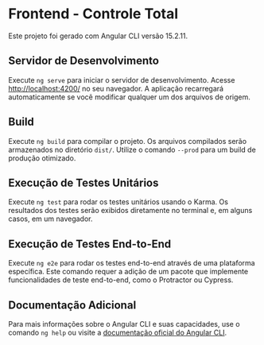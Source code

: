  
</head>
<body>
  <h1>Frontend - Controle Total</h1>

  <p>Este projeto foi gerado com Angular CLI versão 15.2.11.</p>

   <h2>Servidor de Desenvolvimento</h2>
    <p>Execute <code>ng serve</code> para iniciar o servidor de desenvolvimento. Acesse <a href="http://localhost:4200/" target="_blank">http://localhost:4200/</a> no seu navegador. A aplicação recarregará automaticamente se você modificar qualquer um dos arquivos de origem.</p>

  

  <h2>Build</h2>
    <p>Execute <code>ng build</code> para compilar o projeto. Os arquivos compilados serão armazenados no diretório <code>dist/</code>. Utilize o comando <code>--prod</code> para um build de produção otimizado.</p>

   <h2>Execução de Testes Unitários</h2>
    <p>Execute <code>ng test</code> para rodar os testes unitários usando o Karma. Os resultados dos testes serão exibidos diretamente no terminal e, em alguns casos, em um navegador.</p>

  <h2>Execução de Testes End-to-End</h2>
    <p>Execute <code>ng e2e</code> para rodar os testes end-to-end através de uma plataforma específica. Este comando requer a adição de um pacote que implemente funcionalidades de teste end-to-end, como o Protractor ou Cypress.</p>

  <h2>Documentação Adicional</h2>
    <p>Para mais informações sobre o Angular CLI e suas capacidades, use o comando <code>ng help</code> ou visite a <a href="https://angular.io/cli" target="_blank">documentação oficial do Angular CLI</a>.</p>
</body
